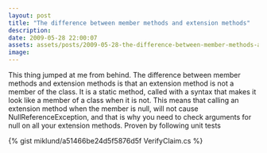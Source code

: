 ```yaml
---
layout: post
title: "The difference between member methods and extension methods"
description:
date: 2009-05-28 22:00:07
assets: assets/posts/2009-05-28-the-difference-between-member-methods-and-extension-methods
image: 
---
```


This thing jumped at me from behind.  The difference between member methods and extension methods is that an extension method is not a member of the class. It is a static method, called with a syntax that makes it look like a member of a class when it is not.  This means that calling an extension method when the member is null, will not cause NullReferenceException, and that is why you need to check arguments for null on all your extension methods.  Proven by following unit tests

{% gist miklund/a51466be24d5f5876d5f VerifyClaim.cs %}


